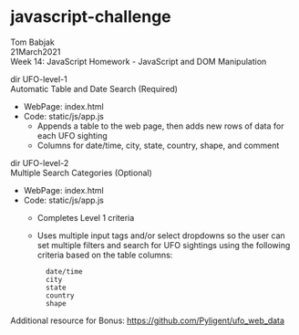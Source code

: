 # javascript-challenge
Tom Babjak   
21March2021   
Week 14: JavaScript Homework - JavaScript and DOM Manipulation

dir UFO-level-1   
Automatic Table and Date Search (Required)   
- WebPage: index.html 
- Code: static/js/app.js 
    - Appends a table to the web page, then adds new rows of data for each UFO sighting
    - Columns for date/time, city, state, country, shape, and comment

dir UFO-level-2   
Multiple Search Categories (Optional)
- WebPage: index.html
- Code: static/js/app.js
    - Completes Level 1 criteria
    - Uses multiple input tags and/or select dropdowns so the user can set multiple filters and search for UFO sightings using the following criteria based on the table columns:

            date/time
            city
            state
            country
            shape

Additional resource for Bonus: https://github.com/Pyligent/ufo_web_data
